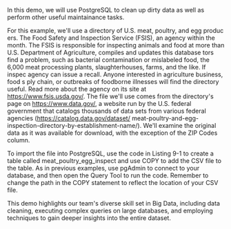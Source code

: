 In this demo, we will use PostgreSQL to clean up dirty data as well as perform other useful maintainance tasks.

For this example, we'll use a directory of U.S. meat, poultry, and egg produc ers. The Food Safety and Inspection Service (FSIS), an agency within the month. The FSIS is responsible for inspecting animals and food at more than U.S. Department of Agriculture, compiles and updates this database tors find a problem, such as bacterial contamination or mislabeled food, the 6,000 meat processing plants, slaughterhouses, farms, and the like. If inspec agency can issue a recall. Anyone interested in agriculture business, food s ply chain, or outbreaks of foodborne illnesses will find the directory useful. Read more about the agency on its site at https://www.fsis.usda.gov/. The file we'll use comes from the directory's page on https://www.data.gov/, a website run by the U.S. federal government that catalogs thousands of data sets from various federal agencies (https://catalog.data.gov/dataset/ meat-poultry-and-egg-inspection-directory-by-establishment-name/). We'll examine the original data as it was available for download, with the exception of the ZIP Codes column.

To import the file into PostgreSQL, use the code in Listing 9-1 to create a table called meat_poultry_egg_inspect and use COPY to add the CSV file to the table. As in previous examples, use pgAdmin to connect to your database, and then open the Query Tool to run the code. Remember to change the path in the COPY statement to reflect the location of your CSV file.

This demo highlights our team's diverse skill set in Big Data, including data cleaning, executing complex queries on large databases, and employing techniques to gain deeper insights into the entire dataset.

